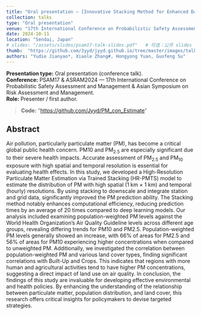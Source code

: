 ```yaml
---
title: "Oral presentation — [Innovative Stacking Method for Enhanced Data Fusion in Pollutant Population Risk Evaluation]"
collection: talks
type: "Oral presentation"
venue: "17th International Conference on Probabilistic Safety Assessment and Management & Asian Symposium on Risk Assessment and Management (PSAM17 & ASRAM2024)"
date: 2024-10-11
location: "Sendai, Japan"
# slides: "/assets/slides/psam17-talk-slides.pdf"   # 可选：公开 slides 链接或留空
thumb:  "https://github.com/Jyyd/jyyd.github.io/tree/master/images/talks202410.jpg"
authors: "Yudie Jianyao*, Xiaole Zhang#, Hongyong Yuan, Guofeng Su"
---
```


**Presentation type:** Oral presentation (conference talk).  
**Conference:** PSAM17 & ASRAM2024 — 17th International Conference on Probabilistic Safety Assessment and Management & Asian Symposium on Risk Assessment and Management.  
**Role:** Presenter / first author.
>**Code:** "https://github.com/Jyyd/PM_con_Estimate"

## Abstract
Air pollution, particularly particulate matter (PM), has become a critical global public health 
concern. PM10 and PM<sub>2.5</sub> are especially significant due to their severe health impacts. Accurate assessment of PM<sub>2.5</sub> and PM<sub>10</sub> exposure with high spatial and temporal resolution is essential for evaluating health effects. 
In this study, we developed a High-Resolution Particulate Matter Estimation via Trained Stacking (HR-PMTS) model to estimate the distribution of PM with high spatial (1 km × 1 km) and temporal (hourly) resolutions. By using stacking to downscale and integrate station and grid data, significantly improved the PM prediction ability. The Stacking method notably enhances computational efficiency, reducing prediction times by an average of 20 times compared to deep learning models. Our analysis included examining population-weighted PM levels against the World Health Organization’s Air Quality Guideline levels across different age groups, revealing differing trends for PM10 and PM2.5. Population-weighted PM levels generally showed an increase, with 66% of areas for PM2.5 and 56% of areas for PM10 experiencing higher concentrations when compared to unweighted PM. Additionally, we investigated the correlation between population-weighted PM and various land cover types, finding significant correlations with Built-Up and Crops. This indicates that regions with more human and agricultural activities tend to have higher PM concentrations, suggesting a direct impact of land use on air quality. In conclusion, the findings of this study are invaluable for developing effective environmental and health policies. By enhancing the understanding of the relationship between particulate matter, population distribution, and land cover, this research offers critical insights for policymakers to devise targeted strategies.

